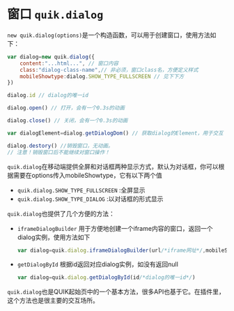 # 窗口 `quik.dialog`

`new quik.dialog(options)`是一个构造函数，可以用于创建窗口，使用方法如下：

```javascript
var dialog=new quik.dialog({
    content:"...html...", // 窗口内容
    class:"dialog-class-name",// 非必须，窗口class名，方便定义样式
    mobileShowtype:dialog.SHOW_TYPE_FULLSCREEN // 见下下方
})

dialog.id // dialog的唯一id

dialog.open() // 打开，会有一个0.3s的动画

dialog.close() // 关闭，会有一个0.3s的动画

var dialogElement=dialog.getDialogDom() // 获取dialog的Element，用于交互

dialog.destory() //销毁窗口，无动画。
// 注意！销毁窗口后不能继续对窗口操作！
```
`quik.dialog`在移动端提供全屏和对话框两种显示方式，默认为对话框，你可以根据需要在options传入mobileShowtype，它有以下两个值

- `quik.dialog.SHOW_TYPE_FULLSCREEN` :全屏显示
- `quik.dialog.SHOW_TYPE_DIALOG` :以对话框的形式显示

`quik.dialog`也提供了几个方便的方法：

- `iframeDialogBuilder`
    用于方便地创建一个iframe内容的窗口，返回一个dialog实例，使用方法如下
    ```javascript
    var dialog=quik.dialog.iframeDialogBuilder(url/*iframe网址*/,mobileShowtype/*非必须*/)
    ```
- `getDialogById`
    根据id返回对应dialog实例，如没有返回null
    ```javascript
    var dialog=quik.dialog.getDialogById(id/*dialog的唯一id*/)
    ```

`quik.dialog`也是QUIK起始页中的一个基本方法，很多API也基于它。在插件里，这个方法也是很主要的交互场所。
